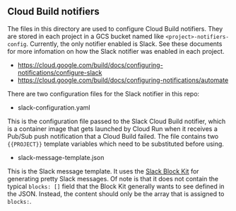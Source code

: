 ## Cloud Build notifiers

The files in this directory are used to configure Cloud Build notifiers. They
are stored in each project in a GCS bucket named like
`<project>-notifiers-config`.  Currently, the only notifier enabled is Slack.
See these documents for more infomation on how the Slack notifier was enabled
in each project.

* https://cloud.google.com/build/docs/configuring-notifications/configure-slack
* https://cloud.google.com/build/docs/configuring-notifications/automate

There are two configuration files for the Slack notifier in this repo:

* slack-configuration.yaml

This is the configuration file passed to the Slack Cloud Build notifier, which
is a container image that gets launched by Cloud Run when it receives a Pub/Sub
push notification that a Cloud Build failed. The file contains two
`{{PROJECT}}` template variables which need to be substituted before using.

* slack-message-template.json

This is the Slack message template. It uses the [Slack Block
Kit](https://api.slack.com/block-kit) for generating pretty Slack messages. Of
note is that it does not contain the typical `blocks: []` field that the Block Kit
generally wants to see defined in the JSON. Instead, the content should only be
the array that is assigned to `blocks:`.

